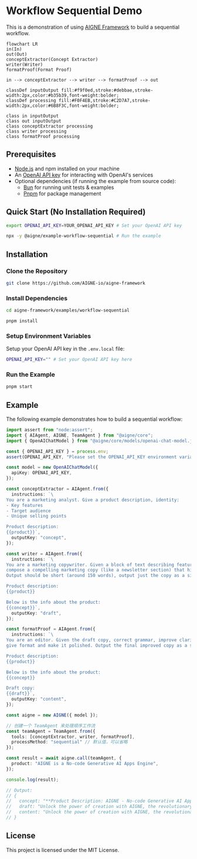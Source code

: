 # Workflow Sequential Demo

This is a demonstration of using [AIGNE Framework](https://github.com/AIGNE-io/aigne-framework) to build a sequential workflow.

```mermaid
flowchart LR
in(In)
out(Out)
conceptExtractor(Concept Extractor)
writer(Writer)
formatProof(Format Proof)

in --> conceptExtractor --> writer --> formatProof --> out

classDef inputOutput fill:#f9f0ed,stroke:#debbae,stroke-width:2px,color:#b35b39,font-weight:bolder;
classDef processing fill:#F0F4EB,stroke:#C2D7A7,stroke-width:2px,color:#6B8F3C,font-weight:bolder;

class in inputOutput
class out inputOutput
class conceptExtractor processing
class writer processing
class formatProof processing
```

## Prerequisites

- [Node.js](https://nodejs.org) and npm installed on your machine
- An [OpenAI API key](https://platform.openai.com/api-keys) for interacting with OpenAI's services
- Optional dependencies (if running the example from source code):
  - [Bun](https://bun.sh) for running unit tests & examples
  - [Pnpm](https://pnpm.io) for package management

## Quick Start (No Installation Required)

```bash
export OPENAI_API_KEY=YOUR_OPENAI_API_KEY # Set your OpenAI API key

npx -y @aigne/example-workflow-sequential # Run the example
```

## Installation

### Clone the Repository

```bash
git clone https://github.com/AIGNE-io/aigne-framework
```

### Install Dependencies

```bash
cd aigne-framework/examples/workflow-sequential

pnpm install
```

### Setup Environment Variables

Setup your OpenAI API key in the `.env.local` file:

```bash
OPENAI_API_KEY="" # Set your OpenAI API key here
```

### Run the Example

```bash
pnpm start
```

## Example

The following example demonstrates how to build a sequential workflow:

```typescript
import assert from "node:assert";
import { AIAgent, AIGNE, TeamAgent } from "@aigne/core";
import { OpenAIChatModel } from "@aigne/core/models/openai-chat-model.js";

const { OPENAI_API_KEY } = process.env;
assert(OPENAI_API_KEY, "Please set the OPENAI_API_KEY environment variable");

const model = new OpenAIChatModel({
  apiKey: OPENAI_API_KEY,
});

const conceptExtractor = AIAgent.from({
  instructions: `\
You are a marketing analyst. Give a product description, identity:
- Key features
- Target audience
- Unique selling points

Product description:
{{product}}`,
  outputKey: "concept",
});

const writer = AIAgent.from({
  instructions: `\
You are a marketing copywriter. Given a block of text describing features, audience, and USPs,
compose a compelling marketing copy (like a newsletter section) that highlights these points.
Output should be short (around 150 words), output just the copy as a single text block.

Product description:
{{product}}

Below is the info about the product:
{{concept}}`,
  outputKey: "draft",
});

const formatProof = AIAgent.from({
  instructions: `\
You are an editor. Given the draft copy, correct grammar, improve clarity, ensure consistent tone,
give format and make it polished. Output the final improved copy as a single text block.

Product description:
{{product}}

Below is the info about the product:
{{concept}}

Draft copy:
{{draft}}`,
  outputKey: "content",
});

const aigne = new AIGNE({ model });

// 创建一个 TeamAgent 来处理顺序工作流
const teamAgent = TeamAgent.from({
  tools: [conceptExtractor, writer, formatProof],
  processMethod: "sequential" // 默认值，可以省略
});

const result = await aigne.call(teamAgent, {
  product: "AIGNE is a No-code Generative AI Apps Engine",
});

console.log(result);

// Output:
// {
//   concept: "**Product Description: AIGNE - No-code Generative AI Apps Engine**\n\nAIGNE is a cutting-edge No-code Generative AI Apps Engine designed to empower users to seamlessly create ...",
//   draft: "Unlock the power of creation with AIGNE, the revolutionary No-code Generative AI Apps Engine! Whether you're a small business looking to streamline operations, an entrepreneur ...",
//   content: "Unlock the power of creation with AIGNE, the revolutionary No-Code Generative AI Apps Engine! Whether you are a small business aiming to streamline operations, an entrepreneur ...",
// }
```

## License

This project is licensed under the MIT License.
